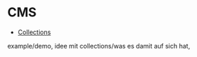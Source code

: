# CMS

* [Collections](cms/collections.md)


example/demo, idee mit collections/was es damit auf sich hat,
